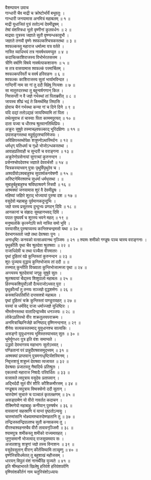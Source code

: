 वैशम्पायन उवाच  
गान्धारी चैव माद्री च क्रोष्टोर्भार्ये बभूवतुः ।  
गान्धारी जनयामास अनमित्रं महाबलम् ॥ १ ॥  
माद्री युधाजितं पुत्रं ततोऽन्यं देवमीढुषम् ।  
तेषां वंशस्त्रिधा भूतो वृष्णीनां कुलवर्धनः ॥ २ ॥  
माद्र्याः पुत्रस्य जज्ञाते सुतौ वृष्ण्यन्धकावुभौ ।  
जज्ञाते तनयौ वृष्णेः श्वफल्कश्चित्रकस्तथा ॥ ३ ॥  
श्वफल्कस्तु महाराज धर्मात्मा यत्र वर्तते ।  
नास्ति व्याधिभयं तत्र नावर्षभयमप्युत ॥ ४ ॥  
कदाचित्काशिराजस्य विभोर्भरतसत्तम ।  
त्रीणि वर्षाणि विषये नावर्षत्पाकशासनः ॥ ५ ॥  
स तत्र वासयामास श्वफल्कं परमार्चितम् ।  
श्वफल्कपरिवर्ते च ववर्ष हरिवाहनः ॥ ६ ॥  
श्वफल्कः काशिराजस्य सुतां भार्यामविन्दत ।  
गान्दिनीं नाम सा गां तु ददौ विप्रेषु नित्यशः ॥ ७ ॥  
सा मातुरुदरस्था तु बहून्वर्षगणान् किल ।  
निवसन्ती न वै जज्ञे गर्भस्थां तां पिताब्रवीत् ॥ ८ ॥  
जायस्व शीघ्रं भद्रं ते किमर्थमिह तिष्ठसि ।  
प्रोवाच चैनं गर्भस्था कन्या गां च दिने दिने ॥ ९ ॥  
यदि दद्यां ततोऽद्याहं जाययिष्यामि तां पिता ।  
तथेत्युवाच तं चास्याः पिता काममपूरयत् ॥ १० ॥  
दाता यज्वा च धीरश्च श्रुतवानतिथिप्रियः ।  
अक्रूरः सुषुवे तस्माच्छ्वफल्काद् भूरिदक्षिणः ॥ ११ ॥  
उपासङ्गस्तथा मद्रुर्मृदुरश्चारिमेजयः ।  
अविक्षिपस्तथोपेक्षः शत्रुघ्नोऽथारिमर्दनः ॥ १२ ॥  
धर्मधृग् यतिधर्मा च गृध्रो भोजोऽन्धकस्तथा ।  
आवाहप्रतिवाहौ च सुन्दरी च वराङ्गना ॥ १३ ॥  
अक्रूरेणोग्रसेनायां सुगात्र्यां कुरुनन्दन ।  
प्रसेनश्चोपदेवश्च जज्ञाते देववर्चसौ ॥ १४ ॥  
चित्रकस्याभवन् पुत्राः पृथुर्विपृथुरेव च ।  
अश्वग्रीवोऽश्वबाहुश्च सुपार्श्वकगवेषणौ ॥ १५ ॥  
अरिष्टनेमिरश्वश्च सुधर्मा धर्मभृत्तथा । ॥  
सुबाहुर्बहुबाहुश्च श्रविष्ठाश्रवणे स्त्रियौ ॥ १६ ॥  
अश्मक्यां जनयामास शूरं वै देवमीढुषः ।  
महिष्यां जज्ञिरे शूराद् भोज्यायां पुरुषा दश ॥ १७ ॥  
वसुदेवो महाबाहुः पूर्वमानकदुन्दुभिः ।  
जज्ञे यस्य प्रसूतस्य दुन्दुभ्यः प्रणदन् दिवि ॥ १८ ॥  
आनकानां च संह्रादः सुमहानभवद् दिवि ।  
पपात पुष्पवर्षं च शूरस्य भवने महत् ॥ १९ ॥  
मनुष्यलोके कृत्स्नेऽपि रूपे नास्ति समो भुवि ।  
यस्यासीत् पुरुषाग्र्यस्य कान्तिश्चन्द्रमसो यथा ॥ २० ॥  
देवभागस्ततो जज्ञे तथा देवश्रवाः पुनः ।  
अनाधृष्टिः कनवको वत्साअवानथ गृञ्जिमः ॥ २१ ॥
श्यामः शमीको गण्डूषः पञ्च चास्य वराङ्गनाः ।  
पृथुकीर्तिः पृथा चैव श्रुतदेवा श्रुतश्रवाः ॥ २२ ॥  
राजाधिदेवी च तथा पञ्चैता वीरमातरः ।  
पृथां दुहितरं वव्रे कुन्तिस्तां कुरुनन्दन ॥ २३ ॥  
शूरः पुज्याय वृद्धाय कुन्तिभोजाय तां ददौ ॥ ॥  
तस्मात् कुन्तीति विख्याता कुन्तिभोजात्मजा पृथा ॥ २४ ॥  
अन्त्यस्य श्रुतदेवायां जगृहुः सुषुवे सुतः ।  
श्रुतश्रवायां चैद्यस्य शिशुपालो महाबलः ॥ २५ ॥  
हिरण्यकशिपुर्योऽसौ दैत्यराजोऽभवत् पुरा ।  
पृथुकीर्त्यां तु तनयः सञ्जज्ञे वृद्धशर्मणः ॥ २६ ॥  
करूषाधिपतिर्वीरो दन्तवक्त्रो महाबलः ।  
पृथां दुहितरं चक्रे कुन्तिस्तां पाण्डुरावहत् ॥ २७ ॥  
यस्यां स धर्मविद् राजा धर्माज्जज्ञे युधिष्ठिरः ।  
भीमसेनस्तथा वातादिन्द्राच्चैव धनञ्जयः ॥ २८ ॥  
लोकेऽप्रतिरथो वीरः शक्रतुलयपराक्रमः ।  
अनमित्राच्छिनिर्जज्ञे कनिष्ठाद् वृष्णिनन्दनात् ॥ २९ ॥  
शैनेयः सत्यकस्तस्माद् युयुधानश्च सात्यकिः ।  
असङ्गो युयुधानस्य भूमिस्तस्याभवत् सुतः ॥ ३० ॥  
भूमेर्युगधरः पुत्र इति वंशः समाप्यते ।  
उद्धवो देवभागस्य महाभागः सुतोऽभवत् ।  
पण्डितानां परं प्राहुर्देवश्रवसमुद्भवम् ॥ ३१ ॥  
अश्मक्यां प्राप्तवान् पुत्रमनाधृष्टिर्यशस्विनम् ।  
निवृत्तशत्रुं शत्रुघ्नं देवश्रवा व्यजायत ॥ ३२ ॥  
देवश्रवाः प्रजातस्तु नैषादिर्यः प्रतिश्रुतः ।  
एकलव्यो महाराज निषादैः परिवर्धितः ॥ ३३ ॥  
वत्सावते त्वपुत्राय वसुदेवः प्रतापवान् ।  
अद्भिर्ददौ सुतं वीरं शौरिः कौशिकमौरसम् ॥ ३४ ॥  
गण्डूषाय त्वपुत्राय विष्वक्सेनो ददौ सुतान् ।  
चारुदेष्णं सुचारुं च पञ्चालं कृतलक्षणम् ॥ ३५ ॥  
असङ्ग्रामेण यो वीरो नावर्तत कदाचन ।  
रौक्मिणेयो महाबाहुः कनीयान् पुरुषर्षभ ॥ ३६ ॥  
वायसानां सहस्राणि यं यान्तं पृष्ठतोऽन्वयुः ।  
चारुमांसानि भोक्ष्यामश्चारुदेष्णहतानि तु ॥ ३७ ॥  
तन्द्रिजस्तन्द्रिपालश्च सुतौ कनवकस्य तु ।  
वीरश्चाश्वहनश्चैव वीरौ तावावगृञ्जिमौ ॥ ३८ ॥  
श्यामपुत्रः शमीकस्तु शमीको राज्यमावहत् ।  
जुगुप्समानौ भोजत्वाद् राजसूयमवाप सः ।  
अजातशत्रुः शत्रूणां जज्ञे तस्य विनाशनः ॥ ३९ ॥  
वसुदेवसुतान् वीरान् कीर्तयिष्यामि ताञ्छृणु ॥ ४० ॥  
वृष्णेस्त्रिविधमेतत् तु बहुशाखं महौजसम् ।  
धारयन् विपुलं वंशं नानर्थैरिह युज्यते ॥ ४१ ॥  
इति श्रीमहाभारते खिलेषु हरिवंशे हरिवंशपर्वणि  
वृष्णिवंशकीर्तनं नाम चतुस्त्रिंशोऽध्यायः
